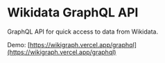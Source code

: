 # Wikidata GraphQL API

GraphQL API for quick access to data from Wikidata.

Demo: [https://wikigraph.vercel.app/graphql](https://wikigraph.vercel.app/graphql)
